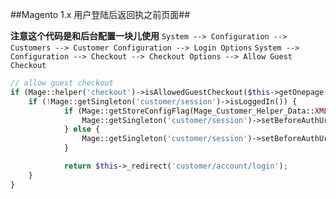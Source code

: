 ##Magento 1.x 用户登陆后返回执之前页面##

**注意这个代码是和后台配置一块儿使用**
`System --> Configuration --> Customers --> Customer Configuration --> Login Options`
`System --> Configuration --> Checkout --> Checkout Options --> Allow Guest Checkout`
```php
// allow guest checkout
if (Mage::helper('checkout')->isAllowedGuestCheckout($this->getOnepage()->getQuote()) == false) {
    if (!Mage::getSingleton('customer/session')->isLoggedIn()) {
            if (Mage::getStoreConfigFlag(Mage_Customer_Helper_Data::XML_PATH_CUSTOMER_STARTUP_REDIRECT_TO_DASHBOARD)) {
                Mage::getSingleton('customer/session')->setBeforeAuthUrl(Mage::getBaseUrl());
            } else {
                Mage::getSingleton('customer/session')->setBeforeAuthUrl($this->_getRefererUrl());
            }

            return $this->_redirect('customer/account/login');
    }
}
```